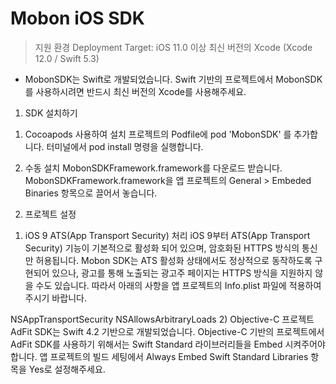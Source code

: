 # Mobon iOS SDK
> 지원 환경
> Deployment Target: iOS 11.0 이상
> 최신 버전의 Xcode (Xcode 12.0 / Swift 5.3)

* MobonSDK는 Swift로 개발되었습니다. Swift 기반의 프로젝트에서 MobonSDK를 사용하시려면 반드시 최신 버전의 Xcode를 사용해주세요.


1. SDK 설치하기
1) Cocoapods 사용하여 설치
프로젝트의 Podfile에 pod 'MobonSDK' 를 추가합니다.
터미널에서 pod install 명령을 실행합니다.

2) 수동 설치
MobonSDKFramework.framework를 다운로드 받습니다.
MobonSDKFramework.framework을 앱 프로젝트의 General > Embeded Binaries 항목으로 끌어서 놓습니다.

2. 프로젝트 설정
1) iOS 9 ATS(App Transport Security) 처리
iOS 9부터 ATS(App Transport Security) 기능이 기본적으로 활성화 되어 있으며, 암호화된 HTTPS 방식의 통신만 허용됩니다.
Mobon SDK는 ATS 활성화 상태에서도 정상적으로 동작하도록 구현되어 있으나, 광고를 통해 노출되는 광고주 페이지는 HTTPS 방식을 지원하지 않을 수도 있습니다.
따라서 아래의 사항을 앱 프로젝트의 Info.plist 파일에 적용하여 주시기 바랍니다.

<key>NSAppTransportSecurity</key>
<dict>
    <key>NSAllowsArbitraryLoads</key>
    <true/>
</dict>
2) Objective-C 프로젝트
AdFit SDK는 Swift 4.2 기반으로 개발되었습니다. Objective-C 기반의 프로젝트에서 AdFit SDK를 사용하기 위해서는 Swift Standard 라이브러리들을 Embed 시켜주어야 합니다.
앱 프로젝트의 빌드 세팅에서 Always Embed Swift Standard Libraries 항목을 Yes로 설정해주세요.
